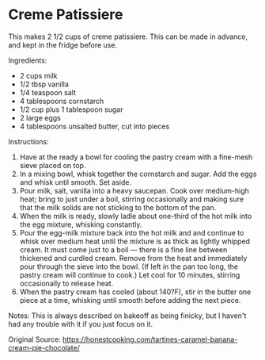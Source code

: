 # Creme Patissiere 

This makes 2 1/2 cups of creme patissiere.  This can be made in advance, and kept in the fridge before use.

Ingredients:
* 2 cups milk
* 1/2 tbsp vanilla
* 1/4 teaspoon salt
* 4 tablespoons cornstarch
* 1/2 cup plus 1 tablespoon sugar
* 2 large eggs
* 4 tablespoons unsalted butter, cut into pieces

Instructions:
1. Have at the ready a bowl for cooling the pastry cream with a fine-mesh sieve placed on top.
1. In a mixing bowl, whisk together the cornstarch and sugar. Add the eggs and whisk until smooth. Set aside.
1. Pour milk, salt, vanilla into a heavy saucepan. Cook over medium-high heat; bring to just under a boil, stirring occasionally and making sure that the milk solids are not sticking to the bottom of the pan.
1. When the milk is ready, slowly ladle about one-third of the hot milk into the egg mixture, whisking constantly.
1. Pour the egg-milk mixture back into the hot milk and and continue to whisk over medium heat until the mixture is as thick as lightly whipped cream. It must come just to a boil — there is a fine line between thickened and curdled cream. Remove from the heat and immediately pour through the sieve into the bowl. (If left in the pan too long, the pastry cream will continue to cook.) Let cool for 10 minutes, stirring occasionally to release heat.
1. When the pastry cream has cooled (about 140?F), stir in the butter one piece at a time, whisking until smooth before adding the next piece.

Notes: This is always described on bakeoff as being finicky, but I haven't had any trouble with it if you just focus on it.  

Original Source: https://honestcooking.com/tartines-caramel-banana-cream-pie-chocolate/
